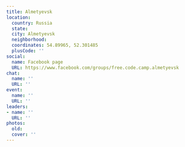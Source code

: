 ```yaml
---
title: Almetyevsk
location:
  country: Russia
  state: 
  city: Almetyevsk
  neighborhood: 
  coordinates: 54.89965, 52.301485
  plusCode: ''
social:
  name: Facebook page
  URL: https://www.facebook.com/groups/free.code.camp.almetyevsk
chat:
  name: ''
  URL: ''
event:
  name: ''
  URL: ''
leaders:
- name: ''
  URL: ''
photos:
  old: 
  cover: ''
---
```


